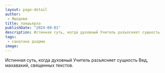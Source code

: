 ```yaml
---
layout: page-detail
author:
 - Яшодеви
title: лакшьярха
publishDate: "2024-09-01"
description: Истинная суть, когда духовный Учитель разъясняет сущность Вед, махавакий, священных текстов.
tags:
 - санатана дхарма
image: 
---
```


Истинная суть, когда духовный Учитель разъясняет сущность Вед, махавакий, священных текстов.

